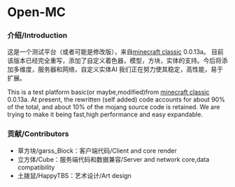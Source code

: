 # Open-MC

### 介绍/Introduction

这是一个测试平台（或者可能是修改版），来自[minecraft classic](http://classic.minecraft.net) 0.0.13a。
目前该版本已经完全重写，添加了自定义着色器，模型，方块，实体的支持。今后将添加多维度，服务器和网络，自定义实体AI
我们正在努力使其稳定，高性能，易于扩展。

This is a test platform basic(or maybe,modified)from [minecraft classic](http://classic.minecraft.net) 0.0.13a.
At present, the rewritten (self added) code accounts for about 90% of the total, and about 10% of the mojang source code is retained.
We are trying to make it being fast,high performance and easy expandable.

### 贡献/Contributors

- 草方块/garss_Block：客户端代码/Client and core render
- 立方体/Cube：服务端代码和数据兼容/Server and network core,data compatibility
- 土拨鼠/HappyTBS：艺术设计/Art design
